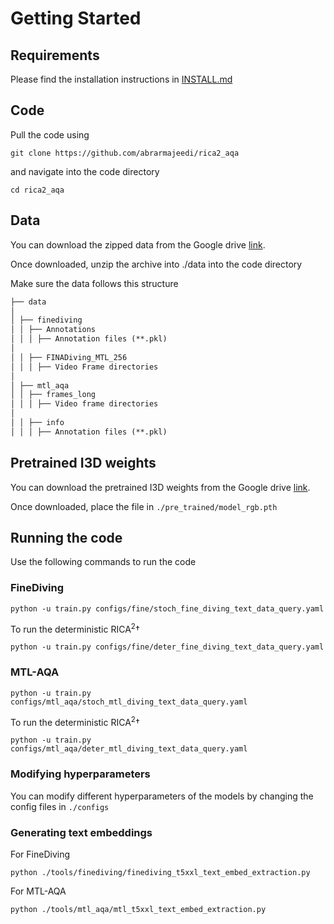 
# Getting Started

  

## Requirements

Please find the installation instructions in [INSTALL.md](./INSTALL.md)

## Code
Pull the code using 

    git clone https://github.com/abrarmajeedi/rica2_aqa
 
 and navigate into the code directory
 

    cd rica2_aqa
  

## Data

You can download the zipped data from the Google drive [link](https://drive.google.com/file/d/1CjYtxnjHZzDkWDYrLMFbph9b-EZ8fdFT/view?usp=sharing).


Once downloaded, unzip the archive into ./data into the code directory


Make sure the data follows this structure
```markdown
├── data
│
│ ├── finediving
│ │ ├── Annotations
│ │ │ ├── Annotation files (**.pkl)
│
│ │ ├── FINADiving_MTL_256
│ │ │ ├── Video Frame directories
│
│ ├── mtl_aqa
│ │ ├── frames_long
│ │ │ ├── Video frame directories
│
│ │ ├── info
│ │ │ ├── Annotation files (**.pkl)
```

## Pretrained I3D weights

You can download the pretrained I3D weights from the Google drive [link](https://drive.google.com/file/d/1vi-C3V_i4Sy_4Y3yJLLeiGRzpz8Evvid/view?usp=sharing).


Once downloaded, place the file in `./pre_trained/model_rgb.pth`



## Running the code

Use the following commands to run the code

### FineDiving

    python -u train.py configs/fine/stoch_fine_diving_text_data_query.yaml

To run the deterministic  RICA<sup>2</sup>†

    python -u train.py configs/fine/deter_fine_diving_text_data_query.yaml
 
### MTL-AQA

    python -u train.py configs/mtl_aqa/stoch_mtl_diving_text_data_query.yaml

To run the deterministic  RICA<sup>2</sup>†

    python -u train.py configs/mtl_aqa/deter_mtl_diving_text_data_query.yaml

### Modifying  hyperparameters

You can modify different hyperparameters of the models by changing the config files in `./configs`


### Generating text embeddings

For FineDiving

    python ./tools/finediving/finediving_t5xxl_text_embed_extraction.py

For MTL-AQA

    python ./tools/mtl_aqa/mtl_t5xxl_text_embed_extraction.py
